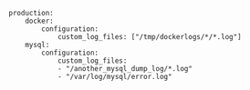 <!-- usedin: [ _includes/_inlines/StackManagement/common/live-logs/live-logs_how-do-i-add-additional-logs-to-livelogs-v1.md] -->

```
production:    
    docker:
        configuration:
            custom_log_files: ["/tmp/dockerlogs/*/*.log"]
    mysql:                     
        configuration:
            custom_log_files: 
            - "/another_mysql_dump_log/*.log"
            - "/var/log/mysql/error.log"
```
